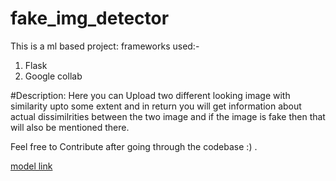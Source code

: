 # fake_img_detector
This is a ml based project:
 frameworks used:-
 1. Flask
 2. Google collab
 
 #Description: 
 Here you can Upload two different looking image with similarity upto some extent and in return you will get information about actual
 dissimilrities between the two image and if the image is fake then that will also be mentioned there. 


Feel free to Contribute after going through the codebase :) .


[model link](https://colab.research.google.com/drive/1WDXpT7lteCrbL2ROrYgG73_fwWgvIjdR?usp=sharing)
